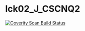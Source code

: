 # lck02_J_CSCNQ2
<a href="https://scan.coverity.com/projects/wendyzhang1121-lck02_j_cscnq2">
  <img alt="Coverity Scan Build Status"
       src="https://scan.coverity.com/projects/9523/badge.svg"/>
</a>
